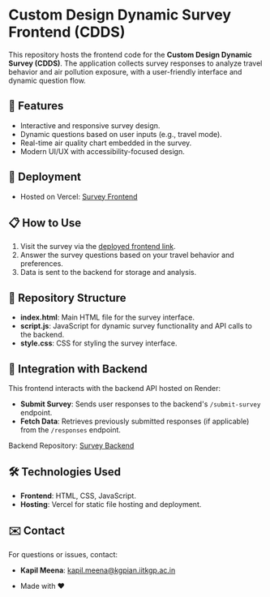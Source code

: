 # Custom Design Dynamic Survey Frontend (CDDS)

This repository hosts the frontend code for the **Custom Design Dynamic Survey (CDDS)**. The application collects survey responses to analyze travel behavior and air pollution exposure, with a user-friendly interface and dynamic question flow.

## 🌟 Features
- Interactive and responsive survey design.
- Dynamic questions based on user inputs (e.g., travel mode).
- Real-time air quality chart embedded in the survey.
- Modern UI/UX with accessibility-focused design.

## 🚀 Deployment
- Hosted on Vercel: [Survey Frontend](https://survey-frontend-iitkgp.vercel.app)

## 📋 How to Use
1. Visit the survey via the [deployed frontend link](https://survey-frontend-iitkgp.vercel.app).
2. Answer the survey questions based on your travel behavior and preferences.
3. Data is sent to the backend for storage and analysis.

## 📂 Repository Structure
- **index.html**: Main HTML file for the survey interface.
- **script.js**: JavaScript for dynamic survey functionality and API calls to the backend.
- **style.css**: CSS for styling the survey interface.

## 🔗 Integration with Backend
This frontend interacts with the backend API hosted on Render:
- **Submit Survey**: Sends user responses to the backend's `/submit-survey` endpoint.
- **Fetch Data**: Retrieves previously submitted responses (if applicable) from the `/responses` endpoint.

Backend Repository: [Survey Backend](https://github.com/kapil2020/survey-backend)

## 🛠️ Technologies Used
- **Frontend**: HTML, CSS, JavaScript.
- **Hosting**: Vercel for static file hosting and deployment.

## ✉️ Contact
For questions or issues, contact:
- **Kapil Meena**: [kapil.meena@kgpian.iitkgp.ac.in](mailto:kapil.meen@kgpian.iitkgp.ac.in)



- Made with ❤️ 

